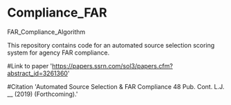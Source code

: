 # Compliance_FAR
FAR_Compliance_Algorithm

This repository contains code for an automated source selection scoring system for agency FAR compliance.

#Link to paper 'https://papers.ssrn.com/sol3/papers.cfm?abstract_id=3261360'

#Citation 'Automated Source Selection & FAR Compliance 48 Pub. Cont. L.J. __ (2019) (Forthcoming).'
